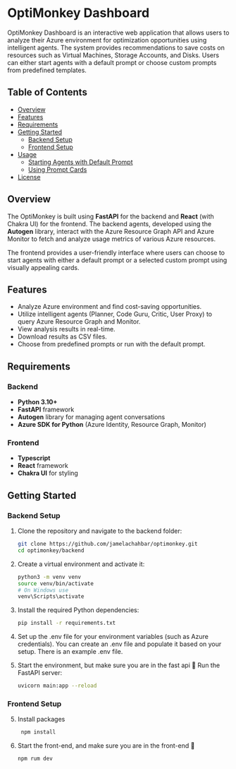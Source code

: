 # OptiMonkey Dashboard

OptiMonkey Dashboard is an interactive web application that allows users to analyze their Azure environment for optimization opportunities using intelligent agents. The system provides recommendations to save costs on resources such as Virtual Machines, Storage Accounts, and Disks. Users can either start agents with a default prompt or choose custom prompts from predefined templates.

## Table of Contents

- [Overview](#overview)
- [Features](#features)
- [Requirements](#requirements)
- [Getting Started](#getting-started)
  - [Backend Setup](#backend-setup)
  - [Frontend Setup](#frontend-setup)
- [Usage](#usage)
  - [Starting Agents with Default Prompt](#starting-agents-with-default-prompt)
  - [Using Prompt Cards](#using-prompt-cards)
- [License](#license)

## Overview

The OptiMonkey is built using **FastAPI** for the backend and **React** (with Chakra UI) for the frontend. The backend agents, developed using the **Autogen** library, interact with the Azure Resource Graph API and Azure Monitor to fetch and analyze usage metrics of various Azure resources.

The frontend provides a user-friendly interface where users can choose to start agents with either a default prompt or a selected custom prompt using visually appealing cards.

## Features

- Analyze Azure environment and find cost-saving opportunities.
- Utilize intelligent agents (Planner, Code Guru, Critic, User Proxy) to query Azure Resource Graph and Monitor.
- View analysis results in real-time.
- Download results as CSV files.
- Choose from predefined prompts or run with the default prompt.

## Requirements

### Backend
- **Python 3.10+**
- **FastAPI** framework
- **Autogen** library for managing agent conversations
- **Azure SDK for Python** (Azure Identity, Resource Graph, Monitor)

### Frontend
- **Typescript**
- **React** framework
- **Chakra UI** for styling

## Getting Started

### Backend Setup

1. Clone the repository and navigate to the backend folder:
   ```bash
   git clone https://github.com/jamelachahbar/optimonkey.git
   cd optimonkey/backend

2. Create a virtual environment and activate it:

    ```bash
    python3 -m venv venv
    source venv/bin/activate   
    # On Windows use 
    venv\Scripts\activate

3. Install the required Python dependencies:
    ```bash
    pip install -r requirements.txt
4. Set up the .env file for your environment variables (such as Azure credentials). You can create an .env file and populate it based on your setup. There is an example .env file.
5. Start the environment, but make sure you are in the fast api 📂
  Run the FastAPI server:
    ```bash
    uvicorn main:app --reload
 
### Frontend Setup
5. Install packages
   ```bash
    npm install
6. Start the front-end, and make sure you are in the front-end 📂 
   ```bash
   npm rum dev
   
